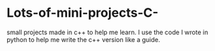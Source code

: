 # Lots-of-mini-projects-C-
small projects made in c++ to help me learn. I use the code I wrote in python to help me write the c++ version like a guide.

